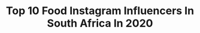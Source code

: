 ---
title: Top 10 Food Instagram Influencers In South Africa In 2020
description: >-
  Find top food Instagram influencers in South Africa in 2020. Most popular hashtags: #positivevibes #southafrica #lockdownsa #blackandwhite.
platform: Instagram
profiles:
  - username: "jen1649"
    fullname: >-
      Jenny Smith
    location: "South Africa"
    followers: 2492
    engagement: 1725
    commentsToLikes: 0.451666
    id: ck8t9ssaop87j0j7876yag304
    verified: false
    hashtags: "#redlips, #birthdayboy, #extra, #nhatrang"
  - username: "katlego_masupa"
    fullname: >-
      Katlego Masupa
    location: "South Africa"
    followers: 69806
    engagement: 245
    commentsToLikes: 0.081537
    id: ck5btyb4agtpq0i113f18sbs4
    verified: false
    hashtags: "#treatyourself, #nodebate, #babysoft, #throwbackthursday"
  - username: "zeenatkh_"
    fullname: >-
      Z e e n a t   K h a n
    location: "South Africa"
    followers: 8213
    engagement: 956
    commentsToLikes: 0.208190
    id: ck5zt80vuzwqc0i140ooagtz6
    verified: false
    hashtags: "#bringtheadventure, #blackandwhitechallenge, #moodymandy"
  - username: "ashtonpienaar"
    fullname: >-
      Ashton Travel & Fitness
    location: "South Africa"
    followers: 127202
    engagement: 338
    commentsToLikes: 0.152602
    id: ck5hhd5af7m870i114z7i6j6m
    verified: true
    hashtags: "#comics, #tshirt, #mountaineer, #suitup"
  - username: "carishmabasday"
    fullname: >-
      Carishma Basday ~ Actress
    location: "South Africa"
    followers: 18438
    engagement: 405
    commentsToLikes: 0.080650
    id: ck5c05axash890i11gyh86zop
    verified: false
    hashtags: "#salockdown, #stayhomestaysafe, #staysafe, #honortheearth"
  - username: "mamthug"
    fullname: >-
      watermeisie
    location: "South Africa"
    followers: 5405
    engagement: 826
    commentsToLikes: 0.043213
    id: ck5cig9agslim0i11h492m849
    verified: false
    hashtags: "#redbullza, #givesyouwings, #redbull"
  - username: "zandrijoubert"
    fullname: >-
      Z A N D R I  J O U B E R T 📍🇿🇦
    location: "South Africa"
    followers: 24512
    engagement: 622
    commentsToLikes: 0.006943
    id: ckap8egwxnyss0i783o12c6p4
    verified: false
    hashtags: "#southafrica, #purposefullife, #pursueyourbest, #4x4offroad"
  - username: "nicola_duplessis"
    fullname: >-
      Nicola Tila Du Plessis
    location: "South Africa"
    followers: 25208
    engagement: 336
    commentsToLikes: 0.046968
    id: ck14gy3zw7l6g0i19peitarc2
    verified: false
    hashtags: "#hotnesslevel, #quarantine, #livinglifetothefullest, #becomfortableinyourownskin"
  - username: "zama__zeezii"
    fullname: >-
      Zama Flowerchild
    location: "South Africa"
    followers: 67592
    engagement: 610
    commentsToLikes: 0.027400
    id: ck9wfewspoknl0j785ik7v5xi
    verified: false
    hashtags: "#beautiful, #quotes, #libra, #mood"
  - username: "diariesofanislandergirl"
    fullname: >-
      ZAINAH | LIFESTYLE BLOGGER
    location: "South Africa"
    followers: 8945
    engagement: 828
    commentsToLikes: 0.029388
    id: ck5hqose9tghk0i11u4gxah0n
    verified: false
    hashtags: "#threadingeyebrows, #facialrazor, #skincareaddict, #egglessmarblecake"
---